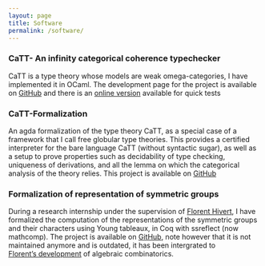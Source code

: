 ```yaml
---
layout: page
title: Software
permalink: /software/
--- 
```


### CaTT- An infinity categorical coherence typechecker
CaTT is a type theory whose models are weak omega-categories, I have implemented
it in OCaml. The development page for the project is available on
[GitHub](https://github.com/ThiBen/catt) and there is an [online
version](https://thiben.github.io/catt/) available for quick tests

### CaTT-Formalization
An agda formalization of the type theory CaTT, as a special case of a framework that I call free globular type theories. This provides a certified interpreter for the bare language CaTT (without syntactic sugar), as well as a setup to prove properties such as decidability of type checking, uniqueness of derivations, and all the lemma on which the categorical analysis of the theory relies. This project is available on [GitHub](https://github.com/ThiBen/catt-formalization)

### Formalization of representation of symmetric groups
During a research internship under the supervision of [Florent
Hivert](https://www.lri.fr/~hivert/), I have formalized the computation of the
representations of the symmetric groups and their characters using Young
tableaux, in Coq with ssreflect (now mathcomp). The project is available on
[GitHub](https://github.com/ThiBen/ReprSymGroup), note however that it is not
maintained anymore and is outdated, it has been intergrated to
[Florent’s development](https://github.com/hivert/Coq-Combi) of algebraic combinatorics.
